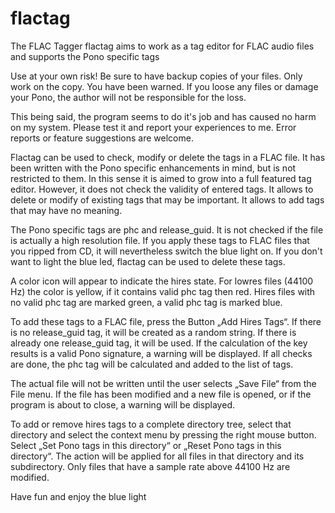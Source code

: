 # flactag
The FLAC Tagger flactag aims to work as a tag editor for FLAC audio files and supports the Pono specific tags

Use at your own risk!
Be sure to have backup copies of your files. Only work on the copy.
You have been warned. If you loose any files or damage your Pono, the author will not be responsible for the loss.
 
This being said, the program seems to do it's job and has caused no harm on my system. 
Please test it and report your experiences to me. 
Error reports or feature suggestions are welcome.
 
Flactag can be used to check, modify or delete the tags in a FLAC file. 
It has been written with the Pono specific enhancements in mind, but is not restricted to them. 
In this sense it is aimed to grow into a full featured tag editor. However, it does not check 
the validity of entered tags. It allows to delete or modify of existing tags that may be important. 
It allows to add tags that may have no meaning.
 
The Pono specific tags are phc and release_guid. It is not checked if the file is actually 
a high resolution file. If you apply these tags to FLAC files that you ripped from CD, it
will nevertheless switch the blue light on. If you don't want to light the blue led, 
flactag can be used to delete these tags.
 
A color icon will appear to indicate the hires state. For lowres files (44100 Hz) the color 
is yellow, if it contains valid phc tag then red. Hires files with no valid phc tag are 
marked green, a valid phc tag is marked blue.
 
To add these tags to a FLAC file, press the Button „Add Hires Tags“. 
If there is no release_guid tag, it will be created as a random string. 
If there is already one release_guid tag, it will be used. 
If the calculation of the key results is a valid Pono signature, a warning will be displayed. 
If all checks are done, the phc tag will be calculated and added to the list of tags.
 
The actual file will not be written until the user selects „Save File“ from the File menu. 
If the file has been modified and a new file is opened, or if the program is about to close, 
a warning will be displayed.
 
To add or remove hires tags to a complete directory tree, select that directory and select 
the context menu by pressing the right mouse button. Select „Set Pono tags in this directory“ 
or „Reset Pono tags in this directory“. The action will be applied for all files in that directory 
and its subdirectory. Only files that have a sample rate above 44100 Hz are modified.
 
Have fun and enjoy the blue light
